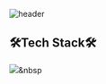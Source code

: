 ![header](https://capsule-render.vercel.app/api?type=waving&color=auto&height=300&section=header&text=Kang%20Hyun&fontSize=90)

## 🛠Tech Stack🛠
<img src="https://img.shields.io/badge/Java-4C7491?style=flat&logo=Java&logoColor=white"/>&nbsp

<!--
**hyunnn12/hyunnn12** is a ✨ _special_ ✨ repository because its `README.md` (this file) appears on your GitHub profile.

Here are some ideas to get you started:

- 🔭 I’m currently working on ...
- 🌱 I’m currently learning ...
- 👯 I’m looking to collaborate on ...
- 🤔 I’m looking for help with ...
- 💬 Ask me about ...
- 📫 How to reach me: ...
- 😄 Pronouns: ...
- ⚡ Fun fact: ...
-->
